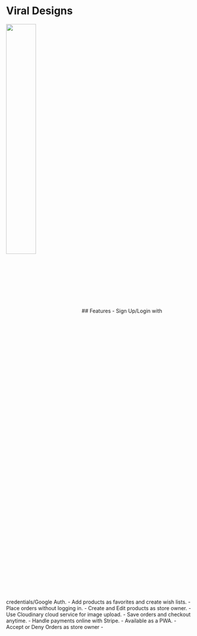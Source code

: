 # Viral Designs
<img src="https://raw.githubusercontent.com/IshankaDSenevirathne/Viral/blob/main/public/viral3.svg" width="40%" align="center" >
## Features
- Sign Up/Login with credentials/Google Auth.
- Add products as favorites and create wish lists.
- Place orders without logging in.
- Create and Edit products as store owner.
- Use Cloudinary cloud service for image upload.
- Save orders and checkout anytime.
- Handle payments online with Stripe.
-  Available as a PWA.
-  Accept or Deny Orders as store owner
-
